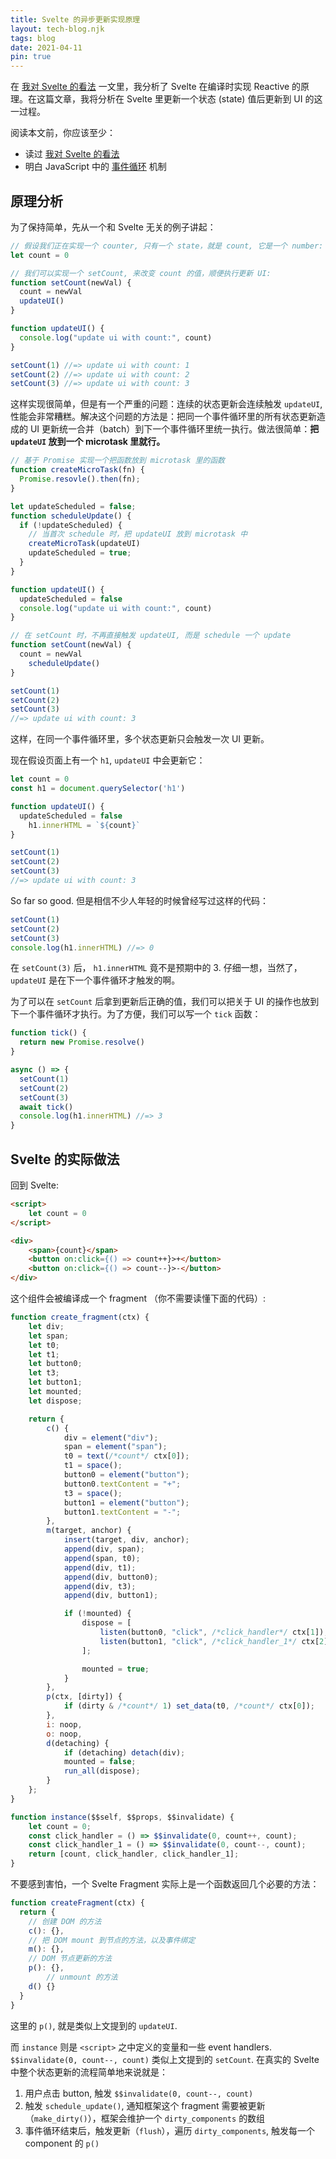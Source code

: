 ```yaml
---
title: Svelte 的异步更新实现原理
layout: tech-blog.njk
tags: blog
date: 2021-04-11
pin: true
---
```


在 [我对 Svelte 的看法](/blog/svelte) 一文里，我分析了 Svelte 在编译时实现 Reactive 的原理。在这篇文章，我将分析在 Svelte 里更新一个状态 (state) 值后更新到 UI 的这一过程。

阅读本文前，你应该至少：

- 读过 [我对 Svelte 的看法](/blog/svelte) 
- 明白 JavaScript 中的 [事件循环](https://javascript.info/event-loop) 机制

## 原理分析

为了保持简单，先从一个和 Svelte 无关的例子讲起：

```javascript
// 假设我们正在实现一个 counter, 只有一个 state，就是 count, 它是一个 number:
let count = 0

// 我们可以实现一个 setCount, 来改变 count 的值，顺便执行更新 UI:
function setCount(newVal) {
  count = newVal
  updateUI()
}

function updateUI() {
  console.log("update ui with count:", count)
}

setCount(1) //=> update ui with count: 1
setCount(2) //=> update ui with count: 2
setCount(3) //=> update ui with count: 3
```

这样实现很简单，但是有一个严重的问题：连续的状态更新会连续触发 `updateUI`, 性能会非常糟糕。解决这个问题的方法是：把同一个事件循环里的所有状态更新造成的 UI 更新统一合并（batch）到下一个事件循环里统一执行。做法很简单：**把 `updateUI` 放到一个 microtask 里就行。**

```js
// 基于 Promise 实现一个把函数放到 microtask 里的函数
function createMicroTask(fn) {
  Promise.resovle().then(fn);
}

let updateScheduled = false;
function scheduleUpdate() {
  if (!updateScheduled) {
    // 当首次 schedule 时，把 updateUI 放到 microtask 中
    createMicroTask(updateUI)
    updateScheduled = true;
  }
}

function updateUI() {
  updateScheduled = false
  console.log("update ui with count:", count)
}

// 在 setCount 时，不再直接触发 updateUI, 而是 schedule 一个 update
function setCount(newVal) {
  count = newVal
	scheduleUpdate()
}

setCount(1)
setCount(2)
setCount(3)
//=> update ui with count: 3
```

这样，在同一个事件循环里，多个状态更新只会触发一次 UI 更新。

现在假设页面上有一个 `h1`, `updateUI` 中会更新它：

```js
let count = 0
const h1 = document.querySelector('h1')

function updateUI() {
  updateScheduled = false
	h1.innerHTML = `${count}`
}

setCount(1)
setCount(2)
setCount(3)
//=> update ui with count: 3 
```

So far so good. 但是相信不少人年轻的时候曾经写过这样的代码：

```js
setCount(1)
setCount(2)
setCount(3)
console.log(h1.innerHTML) //=> 0
```

在 `setCount(3)` 后， `h1.innerHTML` 竟不是预期中的 3. 仔细一想，当然了，`updateUI` 是在下一个事件循环才触发的啊。

为了可以在 `setCount` 后拿到更新后正确的值，我们可以把关于 UI 的操作也放到下一个事件循环才执行。为了方便，我们可以写一个 `tick` 函数：

```js
function tick() {
  return new Promise.resolve()
}

async () => {
  setCount(1)
  setCount(2)
  setCount(3)
  await tick()
  console.log(h1.innerHTML) //=> 3
}
```

## Svelte 的实际做法

回到 Svelte:

```html
<script>
    let count = 0
</script>

<div>
    <span>{count}</span>
    <button on:click={() => count++}>+</button>
    <button on:click={() => count--}>-</button>
</div>
```

这个组件会被编译成一个 fragment （你不需要读懂下面的代码）:

```js
function create_fragment(ctx) {
	let div;
	let span;
	let t0;
	let t1;
	let button0;
	let t3;
	let button1;
	let mounted;
	let dispose;

	return {
		c() {
			div = element("div");
			span = element("span");
			t0 = text(/*count*/ ctx[0]);
			t1 = space();
			button0 = element("button");
			button0.textContent = "+";
			t3 = space();
			button1 = element("button");
			button1.textContent = "-";
		},
		m(target, anchor) {
			insert(target, div, anchor);
			append(div, span);
			append(span, t0);
			append(div, t1);
			append(div, button0);
			append(div, t3);
			append(div, button1);

			if (!mounted) {
				dispose = [
					listen(button0, "click", /*click_handler*/ ctx[1]),
					listen(button1, "click", /*click_handler_1*/ ctx[2])
				];

				mounted = true;
			}
		},
		p(ctx, [dirty]) {
			if (dirty & /*count*/ 1) set_data(t0, /*count*/ ctx[0]);
		},
		i: noop,
		o: noop,
		d(detaching) {
			if (detaching) detach(div);
			mounted = false;
			run_all(dispose);
		}
	};
}

function instance($$self, $$props, $$invalidate) {
	let count = 0;
	const click_handler = () => $$invalidate(0, count++, count);
	const click_handler_1 = () => $$invalidate(0, count--, count);
	return [count, click_handler, click_handler_1];
}

```

不要感到害怕，一个 Svelte Fragment 实际上是一个函数返回几个必要的方法：

```js
function createFragment(ctx) {
  return {
    // 创建 DOM 的方法
    c(): {},
    // 把 DOM mount 到节点的方法，以及事件绑定
    m(): {},
    // DOM 节点更新的方法
    p(): {},
		// unmount 的方法
    d() {}
  }
}
```

这里的 `p()`, 就是类似上文提到的 `updateUI`.

而 `instance` 则是 `<script>` 之中定义的变量和一些 event handlers. `$$invalidate(0, count--, count)` 类似上文提到的 `setCount`. 在真实的 Svelte 中整个状态更新的流程简单地来说就是：

1. 用户点击 button, 触发 `$$invalidate(0, count--, count)`
2. 触发 `schedule_update()`, 通知框架这个 fragment 需要被更新（`make_dirty()`），框架会维护一个 `dirty_components` 的数组
3. 事件循环结束后，触发更新（`flush`），遍历 `dirty_components`, 触发每一个 component 的 `p()`



